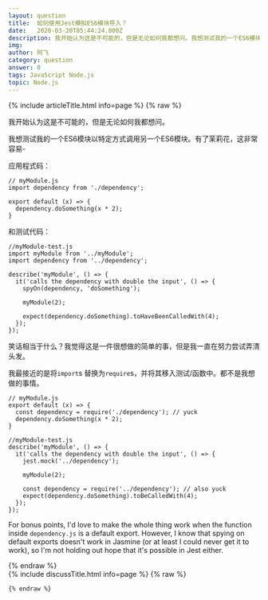 ```yaml
---
layout: question
title:  如何使用Jest模拟ES6模块导入？
date:   2020-03-20T05:44:24.000Z
description: 我开始认为这是不可能的，但是无论如何我都想问。我想测试我的一个ES6模块以特定方式调用另一个ES6模块。有了茉莉花，这非常容易-应用程式码：/...
img: 
author: 阿飞
category: question
answer: 0
tags: JavaScript Node.js
topic: Node.js
---
```

<div class="article-root">
  <div class="article">
    {% include articleTitle.html info=page %}
    {% raw %}
    <div class="article-content"><p><font style="vertical-align: inherit;"><font style="vertical-align: inherit;">我开始认为这是不可能的，但是无论如何我都想问。</font></font></p>

<p><font style="vertical-align: inherit;"><font style="vertical-align: inherit;">我想测试我的一个ES6模块以特定方式调用另一个ES6模块。</font><font style="vertical-align: inherit;">有了茉莉花，这非常容易-</font></font></p>

<p><font style="vertical-align: inherit;"><font style="vertical-align: inherit;">应用程式码：</font></font></p>

<pre><code>// myModule.js<font></font>
import dependency from './dependency';<font></font>
<font></font>
export default (x) =&gt; {<font></font>
  dependency.doSomething(x * 2);<font></font>
}<font></font>
</code></pre>

<p><font style="vertical-align: inherit;"><font style="vertical-align: inherit;">和测试代码：</font></font></p>

<pre><code>//myModule-test.js<font></font>
import myModule from '../myModule';<font></font>
import dependency from '../dependency';<font></font>
<font></font>
describe('myModule', () =&gt; {<font></font>
  it('calls the dependency with double the input', () =&gt; {<font></font>
    spyOn(dependency, 'doSomething');<font></font>
<font></font>
    myModule(2);<font></font>
<font></font>
    expect(dependency.doSomething).toHaveBeenCalledWith(4);<font></font>
  });<font></font>
});<font></font>
</code></pre>

<p><font style="vertical-align: inherit;"><font style="vertical-align: inherit;">笑话相当于什么？</font><font style="vertical-align: inherit;">我觉得这是一件很想做的简单的事，但是我一直在努力尝试弄清头发。</font></font></p>

<p><font style="vertical-align: inherit;"><font style="vertical-align: inherit;">我最接近的是将</font></font><code>import</code><font style="vertical-align: inherit;"><font style="vertical-align: inherit;">s </font><font style="vertical-align: inherit;">替换为</font></font><code>require</code><font style="vertical-align: inherit;"><font style="vertical-align: inherit;">s，并将其移入测试/函数中。</font><font style="vertical-align: inherit;">都不是我想做的事情。</font></font></p>

<pre><code>// myModule.js<font></font>
export default (x) =&gt; {<font></font>
  const dependency = require('./dependency'); // yuck<font></font>
  dependency.doSomething(x * 2);<font></font>
}<font></font>
<font></font>
//myModule-test.js<font></font>
describe('myModule', () =&gt; {<font></font>
  it('calls the dependency with double the input', () =&gt; {<font></font>
    jest.mock('../dependency');<font></font>
<font></font>
    myModule(2);<font></font>
<font></font>
    const dependency = require('../dependency'); // also yuck<font></font>
    expect(dependency.doSomething).toBeCalledWith(4);<font></font>
  });<font></font>
});<font></font>
</code></pre>

<p>For bonus points, I'd love to make the whole thing work when the function inside <code>dependency.js</code> is a default export. However, I know that spying on default exports doesn't work in Jasmine (or at least I could never get it to work), so I'm not holding out hope that it's possible in Jest either.</p></div>
    {% endraw %}
  </div>

  <div class="discuss-wrapper">
    {% include discussTitle.html info=page %}
    {% raw %}
    
    {% endraw %}
  </div>
<div>
